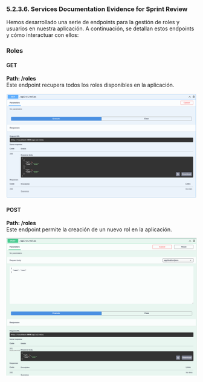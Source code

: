 <h3>5.2.3.6. Services Documentation Evidence for Sprint Review</h3>

Hemos desarrollado una serie de endpoints para la gestión de roles y usuarios en nuestra aplicación. A continuación, se detallan estos endpoints y cómo interactuar con ellos:

<h3>Roles</h3>
<h4>GET</h4>
<strong>Path: /roles</strong></br>
Este endpoint recupera todos los roles disponibles en la aplicación.

<p align="center">
   <img src="../../images/service-documentation/service_doc_0.png">
</p>

<h4>POST</h4>
<strong>Path: /roles</strong></br>
Este endpoint permite la creación de un nuevo rol en la aplicación.

<p align="center">
   <img src="../../images/service-documentation/service_doc_1.png">
</p>